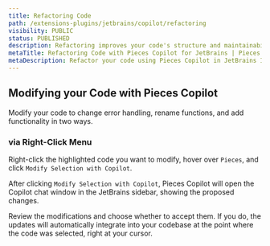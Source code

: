 ```yaml
---
title: Refactoring Code
path: /extensions-plugins/jetbrains/copilot/refactoring
visibility: PUBLIC
status: PUBLISHED
description: Refactoring improves your code's structure and maintainability without changing its behavior. The Pieces for JetBrains Plugin simplifies this with its Modify Selection with Copilot feature.
metaTitle: Refactoring Code with Pieces Copilot for JetBrains | Pieces Docs
metaDescription: Refactor your code using Pieces Copilot in JetBrains IDEs. Intelligently improve, optimize, and clean up your code without context switching or manual searching.
---
```


## Modifying your Code with Pieces Copilot

Modify your code to change error handling, rename functions, and add functionality in two ways.

### via Right-Click Menu

Right-click the highlighted code you want to modify, hover over `Pieces`, and click `Modify Selection with Copilot`.

After clicking `Modify Selection with Copilot`, Pieces Copilot will open the Copilot chat window in the JetBrains sidebar, showing the proposed changes.

Review the modifications and choose whether to accept them. If you do, the updates will automatically integrate into your codebase at the point where the code was selected, right at your cursor.

<Image src="https://storage.googleapis.com/hashnode_product_documentation_assets/jetbrains_plugin_assets/jetbrains_plugin_assets/pieces_copilot/refactoring/modify_code.gif" alt="" align="center" fullwidth="true" />